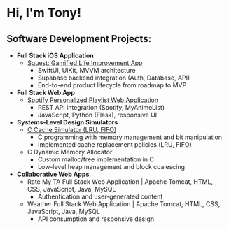 <h1>Hi, I'm Tony! <br/></h1>

<h2>Software Development Projects:</h2>

- <b>Full Stack iOS Application</b>  
  - <a href="https://github.com/tchenusc/Squest">Squest: Gamified Life Improvement App</a>  
    - SwiftUI, UIKit, MVVM architecture  
    - Supabase backend integration (Auth, Database, API)  
    - End-to-end product lifecycle from roadmap to MVP  
- <b>Full Stack Web App</b>  
  - <a href="https://github.com/tchenusc/myanimelistToPlaylist/tree/main">Spotify Personalized Playlist Web Application</a>  
    - REST API integration (Spotify, MyAnimeList)  
    - JavaScript, Python (Flask), responsive UI  
- <b>Systems-Level Design Simulators</b>  
  - <a href="https://github.com/tchenusc/cache_simulator">C Cache Simulator (LRU, FIFO)</a>  
    - C programming with memory management and bit manipulation  
    - Implemented cache replacement policies (LRU, FIFO)  
  - C Dynamic Memory Allocator  
    - Custom malloc/free implementation in C  
    - Low-level heap management and block coalescing  
- <b>Collaborative Web Apps</b>  
  - Rate My TA Full Stack Web Application | Apache Tomcat, HTML, CSS, JavaScript, Java, MySQL
    - Authentication and user-generated content  
  - Weather Full Stack Web Application | Apache Tomcat, HTML, CSS, JavaScript, Java, MySQL
    - API consumption and responsive design  

